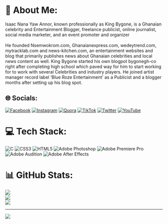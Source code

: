 # 💫 About Me:
Isaac Nana Yaw Annor, known professionally as King Bygone, is a Ghanaian celebrity and Entertainment Blogger, freelance publicist, online journalist, social media marketer, and an event promoter and organizer<br><br>He founded Nsemwokrom.com, Ghanaianexpress.com, wedeytrend.com, mytracklab.com and news-kitchen.com, an entertainment websites and blog that primarily publishes news about Ghanaian celebrities and local news content as well. King Bygone started his own blogpot bygonegh-co right after completing high school which paved way for him to start working for to work with several Celebrities and industry players. He joined artist manager record label ‘Blue Roze Entertainment’ as a Publicist and a blogger months after setting up his blog spot.<br>


## 🌐 Socials:
[![Facebook](https://img.shields.io/badge/Facebook-%231877F2.svg?logo=Facebook&logoColor=white)](https://facebook.com/iamKingBygone) [![Instagram](https://img.shields.io/badge/Instagram-%23E4405F.svg?logo=Instagram&logoColor=white)](https://instagram.com/Kingbygone) [![Quora](https://img.shields.io/badge/Quora-%23B92B27.svg?logo=Quora&logoColor=white)](https://quora.com/profile/KingBygone) [![TikTok](https://img.shields.io/badge/TikTok-%23000000.svg?logo=TikTok&logoColor=white)](https://tiktok.com/@KingBygone) [![Twitter](https://img.shields.io/badge/Twitter-%231DA1F2.svg?logo=Twitter&logoColor=white)](https://twitter.com/KingBygone) [![YouTube](https://img.shields.io/badge/YouTube-%23FF0000.svg?logo=YouTube&logoColor=white)](https://youtube.com/@KingBygone) 

# 💻 Tech Stack:
![C](https://img.shields.io/badge/c-%2300599C.svg?style=for-the-badge&logo=c&logoColor=white) ![CSS3](https://img.shields.io/badge/css3-%231572B6.svg?style=for-the-badge&logo=css3&logoColor=white) ![HTML5](https://img.shields.io/badge/html5-%23E34F26.svg?style=for-the-badge&logo=html5&logoColor=white) ![Adobe Photoshop](https://img.shields.io/badge/adobephotoshop-%2331A8FF.svg?style=for-the-badge&logo=adobephotoshop&logoColor=white) ![Adobe Premiere Pro](https://img.shields.io/badge/Adobe%20Premiere%20Pro-9999FF.svg?style=for-the-badge&logo=Adobe%20Premiere%20Pro&logoColor=white) ![Adobe Audition](https://img.shields.io/badge/Adobe%20Audition-9999FF.svg?style=for-the-badge&logo=Adobe%20Audition&logoColor=white) ![Adobe After Effects](https://img.shields.io/badge/Adobe%20After%20Effects-9999FF.svg?style=for-the-badge&logo=Adobe%20After%20Effects&logoColor=white)
# 📊 GitHub Stats:
![](https://github-readme-stats.vercel.app/api?username=KingBygone0&theme=dark&hide_border=true&include_all_commits=true&count_private=false)<br/>
![](https://github-readme-streak-stats.herokuapp.com/?user=KingBygone0&theme=dark&hide_border=true)<br/>
![](https://github-readme-stats.vercel.app/api/top-langs/?username=KingBygone0&theme=dark&hide_border=true&include_all_commits=true&count_private=false&layout=compact)

---
[![](https://visitcount.itsvg.in/api?id=KingBygone0&icon=0&color=0)](https://visitcount.itsvg.in)

<!-- Proudly created with GPRM ( https://gprm.itsvg.in ) -->
